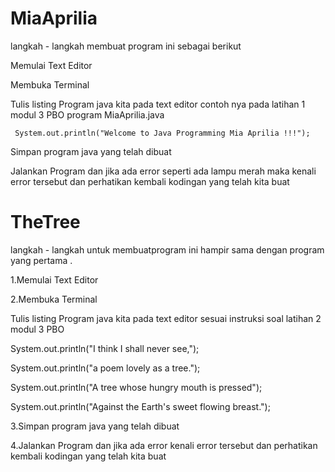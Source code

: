 # MiaAprilia

langkah - langkah membuat program ini sebagai berikut

Memulai Text Editor

Membuka Terminal

Tulis listing Program java kita pada text editor contoh nya pada latihan 1 modul 3 PBO program MiaAprilia.java

     System.out.println("Welcome to Java Programming Mia Aprilia !!!");   
Simpan program java yang telah dibuat

Jalankan Program dan jika ada error seperti ada lampu merah maka kenali error tersebut dan perhatikan kembali kodingan yang telah kita buat

# TheTree

langkah - langkah untuk membuatprogram ini hampir sama dengan program yang pertama .

1.Memulai Text Editor

2.Membuka Terminal

Tulis listing Program java kita pada text editor sesuai instruksi soal latihan 2 modul 3 PBO

  System.out.println("I think I shall never see,");
 
  System.out.println("a poem lovely as a tree.");
 
  System.out.println("A tree whose hungry mouth is pressed");
 
  System.out.println("Against the Earth's sweet flowing breast.");
  
3.Simpan program java yang telah dibuat

4.Jalankan Program dan jika ada error kenali error tersebut dan perhatikan kembali kodingan yang telah kita buat

 
